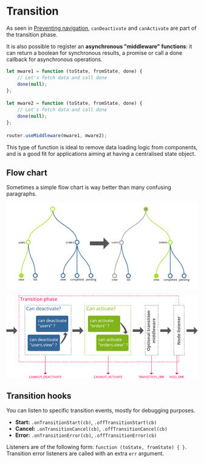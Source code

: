 # Transition

As seen in [Preventing navigation](/docs/listeners), `canDeactivate`
and `canActivate` are part of the transition phase.

It is also possible to register an __asynchronous "middleware" functions__: it can return a boolean for synchronous results, a promise or call
a done callback for asynchronous operations.

```javascript
let mware1 = function (toState, fromState, done) {
    // Let's fetch data and call done
    done(null);
};

let mware2 = function (toState, fromState, done) {
    // Let's fetch data and call done
    done(null);
};

router.useMiddleware(mware1, mware2);
```

This type of function is ideal to remove data loading logic from components, and is a good fit
for applications aiming at having a centralised state object.

## Flow chart

Sometimes a simple flow chart is way better than many confusing paragraphs.

![Going from 'users.view' to 'orders.view'](/img/flow-graph.png)

![Transition flow chart](/img/flow-transition.png)


## Transition hooks

You can listen to specific transition events, mostly for debugging purposes.

- __Start:__ `.onTransitionStart(cb)`, `.offTransitionStart(cb)`
- __Cancel:__ `.onTransitionCancel(cb)`, `.offTransitionCancel(cb)`
- __Error:__ `.onTransitionError(cb)`, `.offTransitionError(cb)`

Listeners are of the following form: `function (toState, fromState) { }`. Transition error listeners are called with
an extra `err` argument.
